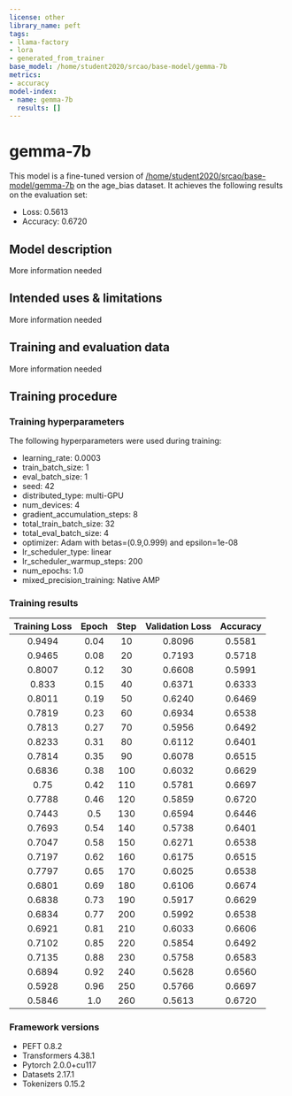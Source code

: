 ```yaml
---
license: other
library_name: peft
tags:
- llama-factory
- lora
- generated_from_trainer
base_model: /home/student2020/srcao/base-model/gemma-7b
metrics:
- accuracy
model-index:
- name: gemma-7b
  results: []
---
```


<!-- This model card has been generated automatically according to the information the Trainer had access to. You
should probably proofread and complete it, then remove this comment. -->

# gemma-7b

This model is a fine-tuned version of [/home/student2020/srcao/base-model/gemma-7b](https://huggingface.co//home/student2020/srcao/base-model/gemma-7b) on the age_bias dataset.
It achieves the following results on the evaluation set:
- Loss: 0.5613
- Accuracy: 0.6720

## Model description

More information needed

## Intended uses & limitations

More information needed

## Training and evaluation data

More information needed

## Training procedure

### Training hyperparameters

The following hyperparameters were used during training:
- learning_rate: 0.0003
- train_batch_size: 1
- eval_batch_size: 1
- seed: 42
- distributed_type: multi-GPU
- num_devices: 4
- gradient_accumulation_steps: 8
- total_train_batch_size: 32
- total_eval_batch_size: 4
- optimizer: Adam with betas=(0.9,0.999) and epsilon=1e-08
- lr_scheduler_type: linear
- lr_scheduler_warmup_steps: 200
- num_epochs: 1.0
- mixed_precision_training: Native AMP

### Training results

| Training Loss | Epoch | Step | Validation Loss | Accuracy |
|:-------------:|:-----:|:----:|:---------------:|:--------:|
| 0.9494        | 0.04  | 10   | 0.8096          | 0.5581   |
| 0.9465        | 0.08  | 20   | 0.7193          | 0.5718   |
| 0.8007        | 0.12  | 30   | 0.6608          | 0.5991   |
| 0.833         | 0.15  | 40   | 0.6371          | 0.6333   |
| 0.8011        | 0.19  | 50   | 0.6240          | 0.6469   |
| 0.7819        | 0.23  | 60   | 0.6934          | 0.6538   |
| 0.7813        | 0.27  | 70   | 0.5956          | 0.6492   |
| 0.8233        | 0.31  | 80   | 0.6112          | 0.6401   |
| 0.7814        | 0.35  | 90   | 0.6078          | 0.6515   |
| 0.6836        | 0.38  | 100  | 0.6032          | 0.6629   |
| 0.75          | 0.42  | 110  | 0.5781          | 0.6697   |
| 0.7788        | 0.46  | 120  | 0.5859          | 0.6720   |
| 0.7443        | 0.5   | 130  | 0.6594          | 0.6446   |
| 0.7693        | 0.54  | 140  | 0.5738          | 0.6401   |
| 0.7047        | 0.58  | 150  | 0.6271          | 0.6538   |
| 0.7197        | 0.62  | 160  | 0.6175          | 0.6515   |
| 0.7797        | 0.65  | 170  | 0.6025          | 0.6538   |
| 0.6801        | 0.69  | 180  | 0.6106          | 0.6674   |
| 0.6838        | 0.73  | 190  | 0.5917          | 0.6629   |
| 0.6834        | 0.77  | 200  | 0.5992          | 0.6538   |
| 0.6921        | 0.81  | 210  | 0.6033          | 0.6606   |
| 0.7102        | 0.85  | 220  | 0.5854          | 0.6492   |
| 0.7135        | 0.88  | 230  | 0.5758          | 0.6583   |
| 0.6894        | 0.92  | 240  | 0.5628          | 0.6560   |
| 0.5928        | 0.96  | 250  | 0.5766          | 0.6697   |
| 0.5846        | 1.0   | 260  | 0.5613          | 0.6720   |


### Framework versions

- PEFT 0.8.2
- Transformers 4.38.1
- Pytorch 2.0.0+cu117
- Datasets 2.17.1
- Tokenizers 0.15.2